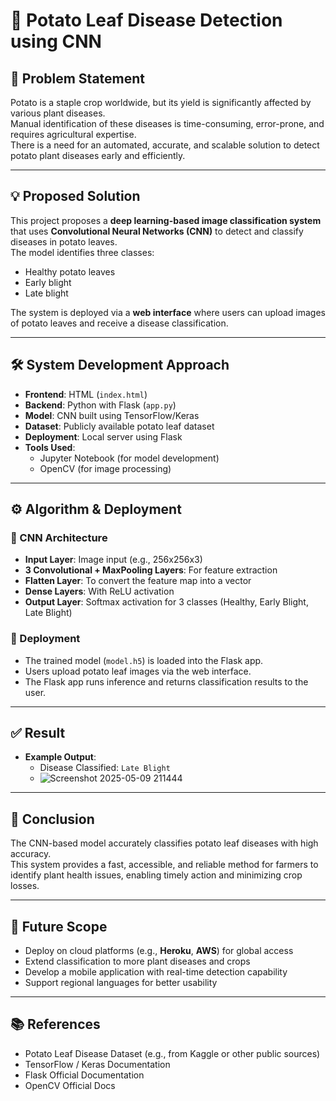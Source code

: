 # 🥔 Potato Leaf Disease Detection using CNN

## 📌 Problem Statement

Potato is a staple crop worldwide, but its yield is significantly affected by various plant diseases.  
Manual identification of these diseases is time-consuming, error-prone, and requires agricultural expertise.  
There is a need for an automated, accurate, and scalable solution to detect potato plant diseases early and efficiently.

---

## 💡 Proposed Solution

This project proposes a **deep learning-based image classification system** that uses **Convolutional Neural Networks (CNN)** to detect and classify diseases in potato leaves.  
The model identifies three classes:

- Healthy potato leaves  
- Early blight  
- Late blight  

The system is deployed via a **web interface** where users can upload images of potato leaves and receive a disease classification.

---

## 🛠 System Development Approach

- **Frontend**: HTML (`index.html`)  
- **Backend**: Python with Flask (`app.py`)  
- **Model**: CNN built using TensorFlow/Keras  
- **Dataset**: Publicly available potato leaf dataset  
- **Deployment**: Local server using Flask  
- **Tools Used**:
  - Jupyter Notebook (for model development)  
  - OpenCV (for image processing)

---

## ⚙️ Algorithm & Deployment

### 🧠 CNN Architecture

- **Input Layer**: Image input (e.g., 256x256x3)  
- **3 Convolutional + MaxPooling Layers**: For feature extraction  
- **Flatten Layer**: To convert the feature map into a vector  
- **Dense Layers**: With ReLU activation  
- **Output Layer**: Softmax activation for 3 classes (Healthy, Early Blight, Late Blight)

### 🚀 Deployment

- The trained model (`model.h5`) is loaded into the Flask app.
- Users upload potato leaf images via the web interface.
- The Flask app runs inference and returns classification results to the user.

---

## ✅ Result

- **Example Output**:
  - Disease Classified: `Late Blight`
  - ![Screenshot 2025-05-09 211444](https://github.com/user-attachments/assets/5229ead9-293b-466c-9d74-480bf0b22923)


---

## 🧾 Conclusion

The CNN-based model accurately classifies potato leaf diseases with high accuracy.  
This system provides a fast, accessible, and reliable method for farmers to identify plant health issues, enabling timely action and minimizing crop losses.

---

## 🔮 Future Scope

- Deploy on cloud platforms (e.g., **Heroku**, **AWS**) for global access  
- Extend classification to more plant diseases and crops  
- Develop a mobile application with real-time detection capability  
- Support regional languages for better usability

---

## 📚 References

- Potato Leaf Disease Dataset (e.g., from Kaggle or other public sources)  
- TensorFlow / Keras Documentation  
- Flask Official Documentation  
- OpenCV Official Docs
